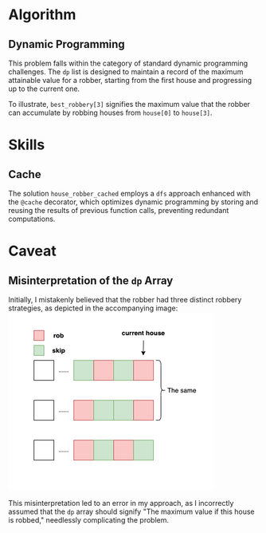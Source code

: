 # Algorithm
## Dynamic Programming
This problem falls within the category of standard dynamic programming challenges. The `dp` list is designed to maintain a record of the maximum attainable value for a robber, starting from the first house and progressing up to the current one.

To illustrate, `best_robbery[3]` signifies the maximum value that the robber can accumulate by robbing houses from `house[0]` to `house[3]`.

# Skills
## Cache
The solution `house_robber_cached` employs a `dfs` approach enhanced with the `@cache` decorator, which optimizes dynamic programming by storing and reusing the results of previous function calls, preventing redundant computations.


# Caveat
## Misinterpretation of the `dp` Array
Initially, I mistakenly believed that the robber had three distinct robbery strategies, as depicted in the accompanying image:
![Incorrect Robbery Modes](3_wrong_modes.png)

This misinterpretation led to an error in my approach, as I incorrectly assumed that the `dp` array should signify "The maximum value if this house is robbed," needlessly complicating the problem.
